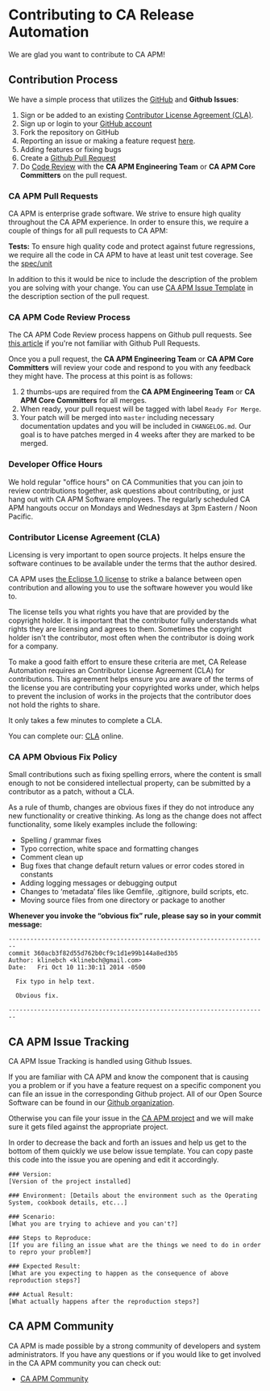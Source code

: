 # Contributing to CA Release Automation

We are glad you want to contribute to CA APM!

## Contribution Process

We have a simple process that utilizes the [GitHub](https://guides.github.com/introduction/flow/index.html) and **Github Issues**:

1. Sign or be added to an existing [Contributor License Agreement (CLA)](https://communities.ca.com/become-a-contributor).
1. Sign up or login to your [GitHub account](https://github.com/signup/free)
1. Fork the repository on GitHub
1. Reporting an issue or making a feature request [here](#issues).
1. Adding features or fixing bugs
1. Create a [Github Pull Request](http://help.github.com/send-pull-requests/)
1. Do [Code Review](#cr) with the **CA APM Engineering Team** or **CA APM Core Committers** on the pull request.

### <a name="pulls"></a> CA APM Pull Requests

CA APM is enterprise grade software. We strive to ensure high quality throughout the CA APM experience. In order to ensure this, we require a couple of things for all pull requests to CA APM:

**Tests:** To ensure high quality code and protect against future regressions, we require all the
  code in CA APM to have at least unit test coverage. See the [spec/unit](https://communities.ca.com/testing)

In addition to this it would be nice to include the description of the problem you are solving
  with your change. You can use [CA APM Issue Template](#issuetemplate) in the description section
  of the pull request.

### <a name="cr"></a> CA APM Code Review Process

The CA APM Code Review process happens on Github pull requests. See
  [this article](https://help.github.com/articles/using-pull-requests) if you're not
  familiar with Github Pull Requests.

Once you a pull request, the **CA APM Engineering Team** or **CA APM Core Committers** will review your code and respond to you with any feedback they might have. The process at this point is as follows:

1. 2 thumbs-ups are required from the **CA APM Engineering Team** or **CA APM Core Committers** for all merges.
1. When ready, your pull request will be tagged with label `Ready For Merge`.
1. Your patch will be merged into `master` including necessary documentation updates
  and you will be included in `CHANGELOG.md`. Our goal is to have patches merged in 4 weeks
  after they are marked to be merged.

### <a name="oh"></a> Developer Office Hours

We hold regular "office hours" on CA Communities that you can join to review contributions together,
ask questions about contributing, or just hang out with CA APM Software employees.  The regularly scheduled CA APM hangouts occur on Mondays and Wednesdays at 3pm Eastern / Noon Pacific.

### Contributor License Agreement (CLA)
Licensing is very important to open source projects. It helps ensure the
  software continues to be available under the terms that the author desired.

CA APM uses [the Eclipse 1.0 license](https://www.github.com/ca-APM/LICENSE)
  to strike a balance between open contribution and allowing you to use the
  software however you would like to.

The license tells you what rights you have that are provided by the copyright holder.
  It is important that the contributor fully understands what rights they are
  licensing and agrees to them. Sometimes the copyright holder isn't the contributor,
  most often when the contributor is doing work for a company.

To make a good faith effort to ensure these criteria are met, CA Release Automation requires an Contributor License Agreement (CLA)
  for contributions. This agreement helps ensure you are aware of the
  terms of the license you are contributing your copyrighted works under, which helps to
  prevent the inclusion of works in the projects that the contributor does not hold the rights
  to share.

It only takes a few minutes to complete a CLA.

You can complete our:
  [CLA](https://www.clahub.com/agreements/CA-APM/ca-ra-nginx-pack) online.
  
### CA APM Obvious Fix Policy

Small contributions such as fixing spelling errors, where the content is small enough
  to not be considered intellectual property, can be submitted by a contributor as a patch,
  without a CLA.

As a rule of thumb, changes are obvious fixes if they do not introduce any new functionality
  or creative thinking. As long as the change does not affect functionality, some likely
  examples include the following:

* Spelling / grammar fixes
* Typo correction, white space and formatting changes
* Comment clean up
* Bug fixes that change default return values or error codes stored in constants
* Adding logging messages or debugging output
* Changes to ‘metadata’ files like Gemfile, .gitignore, build scripts, etc.
* Moving source files from one directory or package to another

**Whenever you invoke the “obvious fix” rule, please say so in your commit message:**

```
------------------------------------------------------------------------
commit 360acb3f82d55d762b0cf9c1d1e99b144a8ed3b5
Author: klinebch <klinebch@gmail.com>
Date:   Fri Oct 10 11:30:11 2014 -0500

  Fix typo in help text.

  Obvious fix.

------------------------------------------------------------------------
```

## <a name="issues"></a> CA APM Issue Tracking

CA APM Issue Tracking is handled using Github Issues.

If you are familiar with CA APM and know the component that is causing you a problem or if you
  have a feature request on a specific component you can file an issue in the corresponding
  Github project. All of our Open Source Software can be found in our
  [Github organization](https://github.com/ca-apm/).

Otherwise you can file your issue in the [CA APM project](https://github.com/ca-apm/<repo>/issues)
  and we will make sure it gets filed against the appropriate project.

In order to decrease the back and forth an issues and help us get to the bottom of them quickly
  we use below issue template. You can copy paste this code into the issue you are opening and
  edit it accordingly.

<a name="issuetemplate"></a>
```
### Version:
[Version of the project installed]

### Environment: [Details about the environment such as the Operating System, cookbook details, etc...]

### Scenario:
[What you are trying to achieve and you can't?]

### Steps to Reproduce:
[If you are filing an issue what are the things we need to do in order to repro your problem?]

### Expected Result:
[What are you expecting to happen as the consequence of above reproduction steps?]

### Actual Result:
[What actually happens after the reproduction steps?]
```

## CA APM Community

CA APM is made possible by a strong community of developers and system administrators. If you have
  any questions or if you would like to get involved in the CA APM community you can check out:

* [CA APM Community](https://communities.ca.com/community/ca-apm) 
